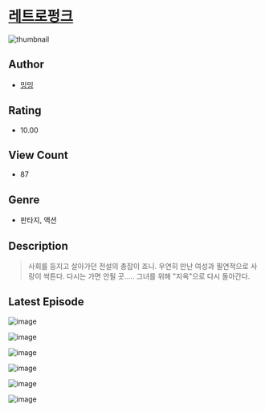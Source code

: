 # [레트로펑크](https://comic.naver.com/challenge/list?titleId=810458)
![thumbnail](https://image-comic.pstatic.net/user_contents_data/challenge_comic/2023/05/25/366914/upload_3905243636018131513_480x623.jpeg)

## Author
- [밍밍](https://comic.naver.com/artistTitle?id=366914)

## Rating
- 10.00

## View Count
- 87

## Genre
- 판타지, 액션

## Description
> 사회를 등지고 살아가던 전설의 총잡이 죠니. 우연히 만난 여성과 필연적으로 사랑이 싹튼다. 다시는 가면 안될 곳..... 그녀를 위해 "지옥"으로 다시 돌아간다.


## Latest Episode
![image](https://image-comic.pstatic.net/user_contents_data/challenge_comic/2023/05/25/366914/upload_7293634817833656884.jpeg)

![image](https://image-comic.pstatic.net/user_contents_data/challenge_comic/2023/05/25/366914/upload_3559643852634678070.jpeg)

![image](https://image-comic.pstatic.net/user_contents_data/challenge_comic/2023/05/25/366914/upload_7219328912284071481.jpeg)

![image](https://image-comic.pstatic.net/user_contents_data/challenge_comic/2023/05/25/366914/upload_4123381052140249907.jpeg)

![image](https://image-comic.pstatic.net/user_contents_data/challenge_comic/2023/05/25/366914/upload_3846973697960718643.jpeg)

![image](https://image-comic.pstatic.net/user_contents_data/challenge_comic/2023/05/25/366914/upload_3978991179413991476.jpeg)
